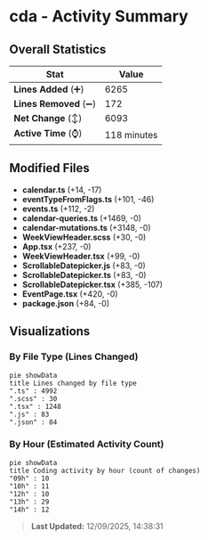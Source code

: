 # cda - Activity Summary 

## Overall Statistics

| Stat                   | Value                                                             |
| ---------------------- | ----------------------------------------------------------------- |
| **Lines Added** (➕)   | 6265                                          |
| **Lines Removed** (➖) | 172                                        |
| **Net Change** (↕)    | 6093                |
| **Active Time** (⌚)   | 118 minutes |


## Modified Files
- **calendar.ts** (+14, -17)
- **eventTypeFromFlags.ts** (+101, -46)
- **events.ts** (+112, -2)
- **calendar-queries.ts** (+1469, -0)
- **calendar-mutations.ts** (+3148, -0)
- **WeekViewHeader.scss** (+30, -0)
- **App.tsx** (+237, -0)
- **WeekViewHeader.tsx** (+99, -0)
- **ScrollableDatepicker.js** (+83, -0)
- **ScrollableDatepicker.ts** (+83, -0)
- **ScrollableDatepicker.tsx** (+385, -107)
- **EventPage.tsx** (+420, -0)
- **package.json** (+84, -0)

## Visualizations

### By File Type (Lines Changed)

```mermaid
pie showData
title Lines changed by file type
".ts" : 4992
".scss" : 30
".tsx" : 1248
".js" : 83
".json" : 84
```

### By Hour (Estimated Activity Count)

```mermaid
pie showData
title Coding activity by hour (count of changes)
"09h" : 10
"10h" : 11
"12h" : 10
"13h" : 29
"14h" : 12
```


> **Last Updated:** 12/09/2025, 14:38:31